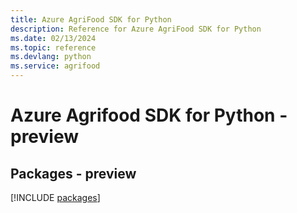 ```yaml
---
title: Azure AgriFood SDK for Python
description: Reference for Azure AgriFood SDK for Python
ms.date: 02/13/2024
ms.topic: reference
ms.devlang: python
ms.service: agrifood
---
```

# Azure Agrifood SDK for Python - preview
## Packages - preview
[!INCLUDE [packages](agrifood-index.md)]